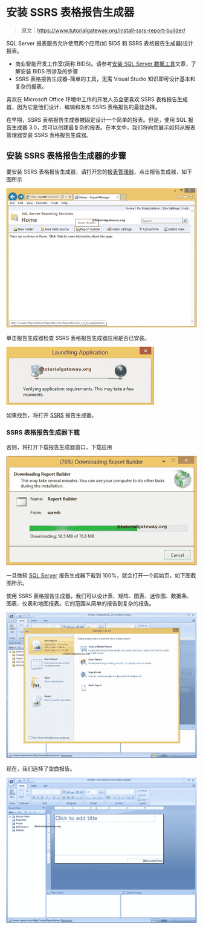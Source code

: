 # 安装 SSRS 表格报告生成器

> 原文：<https://www.tutorialgateway.org/install-ssrs-report-builder/>

SQL Server 报表服务允许使用两个应用(如 BIDS 和 SSRS 表格报告生成器)设计报表。

*   商业智能开发工作室(简称 BIDS)。请参考[安装 SQL Server 数据工具](https://www.tutorialgateway.org/install-sql-server-data-tools/)文章，了解安装 BIDS 所涉及的步骤
*   SSRS 表格报告生成器–简单的工具，无需 Visual Studio 知识即可设计基本和复杂的报表。

喜欢在 Microsoft Office 环境中工作的开发人员会更喜欢 SSRS 表格报告生成器，因为它是他们设计、编辑和发布 SSRS 表格报告的最佳选择。

在早期，SSRS 表格报告生成器被固定设计一个简单的报表。但是，使用 SQL 报告生成器 3.0，您可以创建最复杂的报表。在本文中，我们将向您展示如何从报表管理器安装 SSRS 表格报告生成器。

## 安装 SSRS 表格报告生成器的步骤

要安装 SSRS 表格报告生成器，请打开您的[报表管理器](https://www.tutorialgateway.org/sql-server-reporting-services-configuration-manager/)，点击报告生成器，如下图所示

![SSRS Report Builder Installation 1](img/97faee5a880510fe650603baa4220d14.png)

单击报告生成器检查 SSRS 表格报告生成器应用是否已安装。

![SSRS Report Builder Installation 2](img/c227c7f9c25a15b556639441ffb79d23.png)

如果找到，将打开 [SSRS](https://www.tutorialgateway.org/ssrs/) 报告生成器。

### SSRS 表格报告生成器下载

否则，将打开下载报告生成器窗口，下载应用

![Install SSRS Report builder 3](img/a9738cdffb42ecafeab5c12e875b9d08.png)

一旦微软 [SQL Server](https://www.tutorialgateway.org/sql/) 报告生成器下载到 100%，就会打开一个起始页，如下图截图所示。

使用 SSRS 表格报告生成器，我们可以设计表、矩阵、图表、迷你图、数据条、图表、仪表和地图报表。它的范围从简单的报告到复杂的报告。

![Install SSRS Report builder 4](img/ed2691b211f2b609577489fb9dd82938.png)

现在，我们选择了空白报告。

![SSRS Report Builder Installation 1](img/a3a7ae344613732d2b639dc73930c9b3.png)